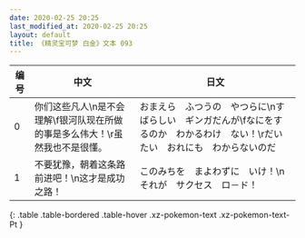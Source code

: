 ```yaml
---
date: 2020-02-25 20:25
last_modified_at: 2020-02-25 20:25
layout: default
title: 《精灵宝可梦 白金》文本 093
---
```

| 编号 | 中文 | 日文 |
| ---- | ---- | ---- |
| 0 | 你们这些凡人\n是不会理解\f银河队现在所做的事是多么伟大！\r虽然我也不是很懂。 | おまえら　ふつうの　やつらに\nすばらしい　ギンガだんが\fなにをするのか　わかるわけ　ない！\rだいたい　おれにも　わからないのだ |
| 1 | 不要犹豫，朝着这条路前进吧！\n这才是成功之路！ | このみちを　まよわずに　いけ！\nそれが　サクセス　ロ－ド！ |
{: .table .table-bordered .table-hover .xz-pokemon-text .xz-pokemon-text-Pt }